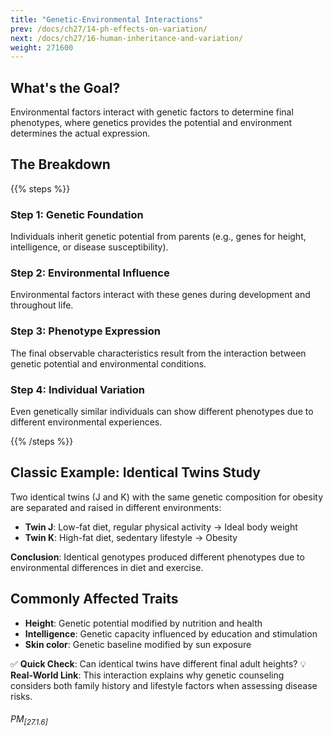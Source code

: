 ```yaml
---
title: "Genetic-Environmental Interactions"
prev: /docs/ch27/14-ph-effects-on-variation/
next: /docs/ch27/16-human-inheritance-and-variation/
weight: 271600
---
```

## What's the Goal?
Environmental factors interact with genetic factors to determine final phenotypes, where genetics provides the potential and environment determines the actual expression.

## The Breakdown

{{% steps %}}

### Step 1: Genetic Foundation
Individuals inherit genetic potential from parents (e.g., genes for height, intelligence, or disease susceptibility).

### Step 2: Environmental Influence
Environmental factors interact with these genes during development and throughout life.

### Step 3: Phenotype Expression
The final observable characteristics result from the interaction between genetic potential and environmental conditions.

### Step 4: Individual Variation
Even genetically similar individuals can show different phenotypes due to different environmental experiences.

{{% /steps %}}

## Classic Example: Identical Twins Study
Two identical twins (J and K) with the same genetic composition for obesity are separated and raised in different environments:

- **Twin J**: Low-fat diet, regular physical activity → Ideal body weight
- **Twin K**: High-fat diet, sedentary lifestyle → Obesity

**Conclusion**: Identical genotypes produced different phenotypes due to environmental differences in diet and exercise.

## Commonly Affected Traits
- **Height**: Genetic potential modified by nutrition and health
- **Intelligence**: Genetic capacity influenced by education and stimulation  
- **Skin color**: Genetic baseline modified by sun exposure

✅ **Quick Check**: Can identical twins have different final adult heights?
💡 **Real-World Link**: This interaction explains why genetic counseling considers both family history and lifestyle factors when assessing disease risks.

###### PM<sub>[27.1.6]</sub>
